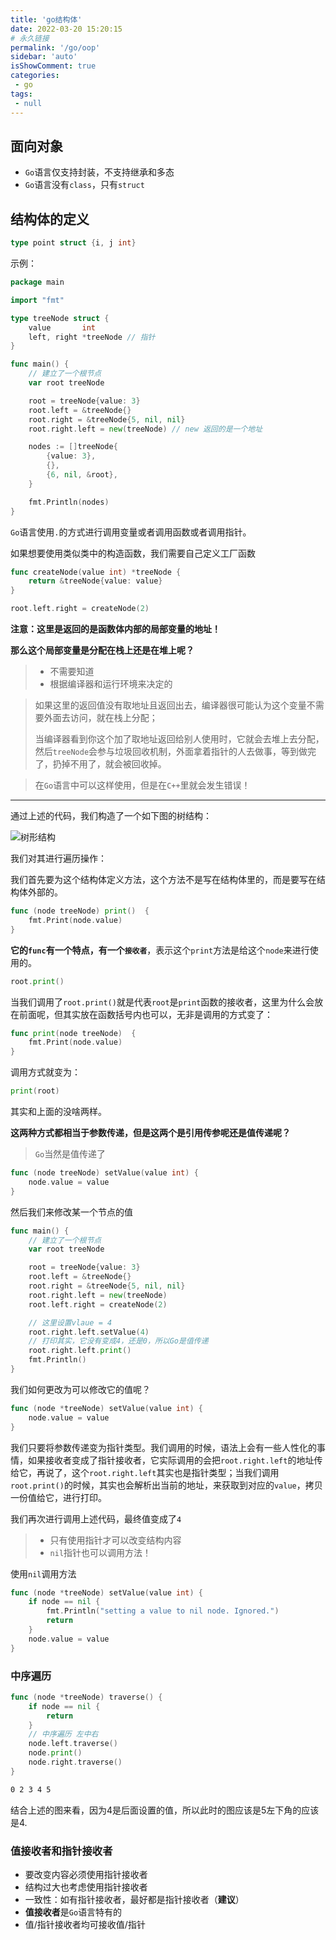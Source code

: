 ```yaml
---
title: 'go结构体'
date: 2022-03-20 15:20:15
# 永久链接
permalink: '/go/oop'
sidebar: 'auto'
isShowComment: true
categories:
 - go
tags:
 - null
---
```




## 面向对象

-   `Go`语言仅支持封装，不支持继承和多态
-   `Go`语言没有`class`，只有`struct`



## 结构体的定义

```go
type point struct {i, j int}
```

示例：

```go
package main

import "fmt"

type treeNode struct {
	value       int
	left, right *treeNode // 指针
}

func main() {
	// 建立了一个根节点
	var root treeNode

	root = treeNode{value: 3}
	root.left = &treeNode{}
	root.right = &treeNode{5, nil, nil}
	root.right.left = new(treeNode) // new 返回的是一个地址

	nodes := []treeNode{
		{value: 3},
		{},
		{6, nil, &root},
	}

	fmt.Println(nodes)
}

```

`Go`语言使用`.`的方式进行调用变量或者调用函数或者调用指针。



如果想要使用类似类中的构造函数，我们需要自己定义工厂函数

```go
func createNode(value int) *treeNode {
	return &treeNode{value: value}
}
```

```go
root.left.right = createNode(2)
```



**注意：这里是返回的是函数体内部的局部变量的地址！**



**那么这个局部变量是分配在栈上还是在堆上呢？**

>   -   不需要知道
>   -   根据编译器和运行环境来决定的



>   如果这里的返回值没有取地址且返回出去，编译器很可能认为这个变量不需要外面去访问，就在栈上分配；
>
>   当编译器看到你这个加了取地址返回给别人使用时，它就会去堆上去分配，然后`treeNode`会参与垃圾回收机制，外面拿着指针的人去做事，等到做完了，扔掉不用了，就会被回收掉。



>   在`Go`语言中可以这样使用，但是在`C++`里就会发生错误！



---

通过上述的代码，我们构造了一个如下图的树结构：

![树形结构](https://xingqiu-tuchuang-1256524210.cos.ap-shanghai.myqcloud.com/4021/20220320153739.png)

我们对其进行遍历操作：

我们首先要为这个结构体定义方法，这个方法不是写在结构体里的，而是要写在结构体外部的。

```go
func (node treeNode) print()  {
	fmt.Print(node.value)
}
```

**它的`func`有一个特点，有一个`接收者`**，表示这个`print`方法是给这个`node`来进行使用的。

```go
root.print()
```

当我们调用了`root.print()`就是代表`root`是`print`函数的接收者，这里为什么会放在前面呢，但其实放在函数括号内也可以，无非是调用的方式变了：

```go
func print(node treeNode)  {
	fmt.Print(node.value)
}
```

调用方式就变为：

```go
print(root)
```



其实和上面的没啥两样。



**这两种方式都相当于参数传递，但是这两个是引用传参呢还是值传递呢？**

>   `Go`当然是值传递了

```go
func (node treeNode) setValue(value int) {
	node.value = value
}
```

然后我们来修改某一个节点的值

```go
func main() {
	// 建立了一个根节点
	var root treeNode

	root = treeNode{value: 3}
	root.left = &treeNode{}
	root.right = &treeNode{5, nil, nil}
	root.right.left = new(treeNode)
	root.left.right = createNode(2)

    // 这里设置vlaue = 4
	root.right.left.setValue(4)
    // 打印其实，它没有变成4，还是0，所以Go是值传递
	root.right.left.print()
	fmt.Println()
}

```



我们如何更改为可以修改它的值呢？

```go
func (node *treeNode) setValue(value int) {
	node.value = value
}
```

我们只要将参数传递变为指针类型。我们调用的时候，语法上会有一些人性化的事情，如果接收者变成了指针接收者，它实际调用的会把`root.right.left`的地址传给它，再说了，这个`root.right.left`其实也是指针类型；当我们调用`root.print()`的时候，其实也会解析出当前的地址，来获取到对应的`value`，拷贝一份值给它，进行打印。



我们再次进行调用上述代码，最终值变成了`4`

>   -   只有使用指针才可以改变结构内容
>   -   `nil`指针也可以调用方法！

使用`nil`调用方法

```go
func (node *treeNode) setValue(value int) {
	if node == nil {
		fmt.Println("setting a value to nil node. Ignored.")
		return
	}
	node.value = value
}
```



### 中序遍历

```go
func (node *treeNode) traverse() {
	if node == nil {
		return
	}
	// 中序遍历 左中右
	node.left.traverse()
	node.print()
	node.right.traverse()
}
```

```bash
0 2 3 4 5 
```

结合上述的图来看，因为4是后面设置的值，所以此时的图应该是5左下角的应该是4.





### 值接收者和指针接收者

-   要改变内容必须使用指针接收者
-   结构过大也考虑使用指针接收者
-   一致性：如有指针接收者，最好都是指针接收者（**建议**）
-   **值接收者**是`Go`语言特有的
-   值/指针接收者均可接收值/指针

